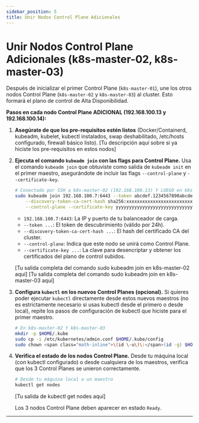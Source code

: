 ```yaml
---
sidebar_position: 5
title: Unir Nodos Control Plane Adicionales
---
```


# Unir Nodos Control Plane Adicionales (k8s-master-02, k8s-master-03)

Después de inicializar el primer Control Plane (`k8s-master-01`), une los otros nodos Control Plane (`k8s-master-02` y `k8s-master-03`) al cluster. Esto formará el plano de control de Alta Disponibilidad.

**Pasos en cada nodo Control Plane ADICIONAL (192.168.100.13 y 192.168.100.14):**

1.  **Asegúrate de que los pre-requisitos estén listos** (Docker/Containerd, kubeadm, kubelet, kubectl instalados, swap deshabilitado, /etc/hosts configurado, firewall básico listo).
    [Tu descripción aquí sobre si ya hiciste los pre-requisitos en estos nodos]

2.  **Ejecuta el comando `kubeadm join` con las flags para Control Plane.**
    Usa el comando `kubeadm join` que obtuviste como salida de `kubeadm init` en el primer maestro, asegurándote de incluir las flags `--control-plane` y `--certificate-key`.

    ```bash
    # Conectado por SSH a k8s-master-02 (192.168.100.13) Y LUEGO en k8s-master-03 (192.168.100.14)
    sudo kubeadm join 192.168.100.7:6443 --token abcdef.1234567890abcdef \
        --discovery-token-ca-cert-hash sha256:xxxxxxxxxxxxxxxxxxxxxxxxxxxxxxxxxxxxxxxxxxxxxxxxxxxxxxxxxxxxxxxx \
        --control-plane --certificate-key yyyyyyyyyyyyyyyyyyyyyyyyyyyyyyyyyyyyyyyyyyyyyyyyyyyyyyyyyyyyyyyy
    ```
    * `192.168.100.7:6443`: La IP y puerto de tu balanceador de carga.
    * `--token ...`: El token de descubrimiento (válido por 24h).
    * `--discovery-token-ca-cert-hash ...`: El hash del certificado CA del cluster.
    * `--control-plane`: Indica que este nodo se unirá como Control Plane.
    * `--certificate-key ...`: La clave para desencriptar y obtener los certificados del plano de control subidos.

    [Tu salida completa del comando sudo kubeadm join en k8s-master-02 aquí]
    [Tu salida completa del comando sudo kubeadm join en k8s-master-03 aquí]

3.  **Configura `kubectl` en los nuevos Control Planes (opcional).**
    Si quieres poder ejecutar `kubectl` directamente desde estos nuevos maestros (no es estrictamente necesario si usas kubectl desde el primero o desde local), repite los pasos de configuración de kubectl que hiciste para el primer maestro.

    ```bash
    # En k8s-master-02 Y k8s-master-03
    mkdir -p $HOME/.kube
    sudo cp -i /etc/kubernetes/admin.conf $HOME/.kube/config
    sudo chown <span class="math-inline">\(id \-u\)\:</span>(id -g) $HOME/.kube/config
    ```

4.  **Verifica el estado de los nodos Control Plane.**
    Desde tu máquina local (con kubectl configurado) o desde cualquiera de los maestros, verifica que los 3 Control Planes se unieron correctamente.

    ```bash
    # Desde tu máquina local o un maestro
    kubectl get nodes
    ```
    [Tu salida de kubectl get nodes aquí]

    Los 3 nodos Control Plane deben aparecer en estado `Ready`.

---